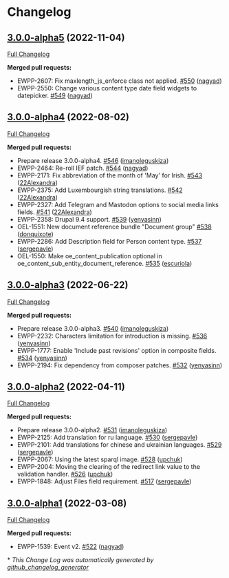 # Changelog

## [3.0.0-alpha5](https://github.com/openeuropa/oe_content/tree/3.0.0-alpha5) (2022-11-04)

[Full Changelog](https://github.com/openeuropa/oe_content/compare/3.0.0-alpha4...3.0.0-alpha5)

**Merged pull requests:**

- EWPP-2607: Fix maxlength\_js\_enforce class not applied. [\#550](https://github.com/openeuropa/oe_content/pull/550) ([nagyad](https://github.com/nagyad))
- EWPP-2550: Change various content type date field widgets to datepicker. [\#549](https://github.com/openeuropa/oe_content/pull/549) ([nagyad](https://github.com/nagyad))

## [3.0.0-alpha4](https://github.com/openeuropa/oe_content/tree/3.0.0-alpha4) (2022-08-02)

[Full Changelog](https://github.com/openeuropa/oe_content/compare/3.0.0-alpha3...3.0.0-alpha4)

**Merged pull requests:**

- Prepare release 3.0.0-alpha4. [\#546](https://github.com/openeuropa/oe_content/pull/546) ([imanoleguskiza](https://github.com/imanoleguskiza))
- EWPP-2464: Re-roll IEF patch. [\#544](https://github.com/openeuropa/oe_content/pull/544) ([nagyad](https://github.com/nagyad))
- EWPP-2171: Fix abbreviation of the month of 'May' for Irish. [\#543](https://github.com/openeuropa/oe_content/pull/543) ([22Alexandra](https://github.com/22Alexandra))
- EWPP-2375: Add Luxembourgish string translations. [\#542](https://github.com/openeuropa/oe_content/pull/542) ([22Alexandra](https://github.com/22Alexandra))
- EWPP-2327: Add Telegram and Mastodon options to social media links fields. [\#541](https://github.com/openeuropa/oe_content/pull/541) ([22Alexandra](https://github.com/22Alexandra))
- EWPP-2358: Drupal 9.4 support. [\#539](https://github.com/openeuropa/oe_content/pull/539) ([yenyasinn](https://github.com/yenyasinn))
- OEL-1551: New document reference bundle "Document group" [\#538](https://github.com/openeuropa/oe_content/pull/538) ([donquixote](https://github.com/donquixote))
- EWPP-2286: Add Description field for Person content type. [\#537](https://github.com/openeuropa/oe_content/pull/537) ([sergepavle](https://github.com/sergepavle))
- OEL-1550: Make oe\_content\_publication optional in oe\_content\_sub\_entity\_document\_reference. [\#535](https://github.com/openeuropa/oe_content/pull/535) ([escuriola](https://github.com/escuriola))

## [3.0.0-alpha3](https://github.com/openeuropa/oe_content/tree/3.0.0-alpha3) (2022-06-22)

[Full Changelog](https://github.com/openeuropa/oe_content/compare/3.0.0-alpha2...3.0.0-alpha3)

**Merged pull requests:**

- Prepare release 3.0.0-alpha3. [\#540](https://github.com/openeuropa/oe_content/pull/540) ([imanoleguskiza](https://github.com/imanoleguskiza))
- EWPP-2232: Characters limitation for introduction is missing. [\#536](https://github.com/openeuropa/oe_content/pull/536) ([yenyasinn](https://github.com/yenyasinn))
- EWPP-1777: Enable 'Include past revisions' option in composite fields. [\#534](https://github.com/openeuropa/oe_content/pull/534) ([yenyasinn](https://github.com/yenyasinn))
- EWPP-2194: Fix dependency from composer patches. [\#532](https://github.com/openeuropa/oe_content/pull/532) ([yenyasinn](https://github.com/yenyasinn))

## [3.0.0-alpha2](https://github.com/openeuropa/oe_content/tree/3.0.0-alpha2) (2022-04-11)

[Full Changelog](https://github.com/openeuropa/oe_content/compare/3.0.0-alpha1...3.0.0-alpha2)

**Merged pull requests:**

- Prepare release 3.0.0-alpha2. [\#531](https://github.com/openeuropa/oe_content/pull/531) ([imanoleguskiza](https://github.com/imanoleguskiza))
- EWPP-2125: Add translation for ru language. [\#530](https://github.com/openeuropa/oe_content/pull/530) ([sergepavle](https://github.com/sergepavle))
- EWPP-2101: Add translations for chinese and ukrainian languages. [\#529](https://github.com/openeuropa/oe_content/pull/529) ([sergepavle](https://github.com/sergepavle))
- EWPP-2067: Using the latest sparql image. [\#528](https://github.com/openeuropa/oe_content/pull/528) ([upchuk](https://github.com/upchuk))
- EWPP-2004: Moving the clearing of the redirect link value to the validation handler. [\#526](https://github.com/openeuropa/oe_content/pull/526) ([upchuk](https://github.com/upchuk))
- EWPP-1848: Adjust Files field requirement. [\#517](https://github.com/openeuropa/oe_content/pull/517) ([sergepavle](https://github.com/sergepavle))

## [3.0.0-alpha1](https://github.com/openeuropa/oe_content/tree/3.0.0-alpha1) (2022-03-08)

[Full Changelog](https://github.com/openeuropa/oe_content/compare/2.8.0...3.0.0-alpha1)

**Merged pull requests:**

- EWPP-1539: Event v2. [\#522](https://github.com/openeuropa/oe_content/pull/522) ([nagyad](https://github.com/nagyad))



\* *This Change Log was automatically generated by [github_changelog_generator](https://github.com/skywinder/Github-Changelog-Generator)*
